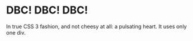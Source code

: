 DBC! DBC! DBC!
==============

In true CSS 3 fashion, and not cheesy at all: a pulsating heart. It uses only one div.

